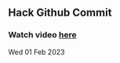 
 ## Hack Github Commit 
 ### Watch video <a href="https://www.youtube.com">here</a> 
 Wed 01 Feb 2023 
